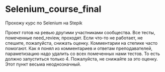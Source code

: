 # Selenium_course_final
Прохожу курс по Selenium на Stepik

Проект готов на ревью другими участниками сообщества.
Все тесты, помеченные need_review, проходят. Если что-то не работает, не спешите, пожалуйста, снижать оценку. Комментарии на степике часто помогают.
Как я понял из комментариев и ответам преподавателей, параметизацию надо удалить со всех помеченных нами тестов. То есть должно запуститься только 4.
Пожалуйста, не снижайте за это оценку. Этот пункт весьма неоднозначный.